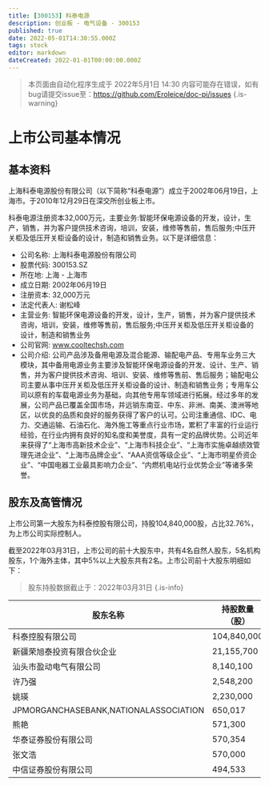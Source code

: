 ```yaml
---
title: [300153] 科泰电源
description: 创业板 - 电气设备 - 300153
published: true
date: 2022-05-01T14:30:55.000Z
tags: stock
editor: markdown
dateCreated: 2022-01-01T00:00:00.000Z
---
```


> 本页面由自动化程序生成于 2022年5月1日 14:30
> 内容可能存在错误，如有bug请提交issue至：https://github.com/Eroleice/doc-pi/issues
{.is-warning}

# 上市公司基本情况

## 基本资料

上海科泰电源股份有限公司（以下简称“科泰电源”）成立于2002年06月19日，上海市。于2010年12月29日在深交所创业板上市。

科泰电源注册资本32,000万元，主要业务:智能环保电源设备的开发，设计，生产，销售，并为客户提供技术咨询，培训，安装，维修等售前，售后服务;中压开关柜及低压开关柜设备的设计，制造和销售业务。以下是详细信息：

- 公司名称: 上海科泰电源股份有限公司
- 股票代码: 300153.SZ
- 所在地: 上海 - 上海市
- 成立日期: 2002年06月19日
- 注册资本: 32,000万元
- 法定代表人: 谢松峰
- 主营业务: 智能环保电源设备的开发，设计，生产，销售，并为客户提供技术咨询，培训，安装，维修等售前，售后服务;中压开关柜及低压开关柜设备的设计，制造和销售业务
- 公司官网: www.cooltechsh.com
- 公司介绍: 公司产品涉及备用电源及混合能源、输配电产品、专用车业务三大模块，其中备用电源业务主要涉及智能环保电源设备的开发、设计、生产、销售，并为客户提供技术咨询、培训、安装、维修等售前、售后服务；输配电公司主要从事中压开关柜及低压开关柜设备的设计、制造和销售业务；专用车公司以原有的车载电源业务为基础，向其他专用车领域进行拓展。经过多年的发展，公司产品已覆盖全国市场，并远销东南亚、中东、非洲、南美、澳洲等地区，以优良的品质和良好的服务获得了客户的认可。公司注重通信、IDC、电力、交通运输、石油石化、海外施工等重点行业市场，累积了丰富的行业运行经验，在行业内拥有良好的知名度和美誉度，具有一定的品牌优势。公司近年来获得了“上海市高新技术企业”、“上海市科技企业”、“上海市实施卓越绩效管理先进企业”、“上海市品牌企业”、“AAA资信等级企业”、“上海市明星侨资企业”、“中国电器工业最具影响力企业”、“内燃机电站行业优势企业”等诸多荣誉。


## 股东及高管情况

上市公司第一大股东为科泰控股有限公司，持股104,840,000股，占比32.76%，为上市公司实际控制人。

截至2022年03月31日，上市公司的前十大股东中，共有4名自然人股东，5名机构股东，1个海外主体，其中5%以上大股东共有2名。上市公司前十大股东明细如下：

> 股东持股数据截止于：2022年03月31日
{.is-info}

| 股东名称 | 持股数量（股） | 持股比例 |
| --- | --- | --- |
| 科泰控股有限公司 | 104,840,000 | 32.76% |
| 新疆荣旭泰投资有限合伙企业 | 21,155,700 | 6.61% |
| 汕头市盈动电气有限公司 | 8,140,100 | 2.54% |
| 许乃强 | 2,548,200 | 0.8% |
| 姚瑛 | 2,230,000 | 0.7% |
| JPMORGANCHASEBANK,NATIONALASSOCIATION | 650,017 | 0.2% |
| 熊艳 | 571,300 | 0.18% |
| 华泰证券股份有限公司 | 570,354 | 0.18% |
| 张文浩 | 570,000 | 0.18% |
| 中信证券股份有限公司 | 494,533 | 0.15% |




